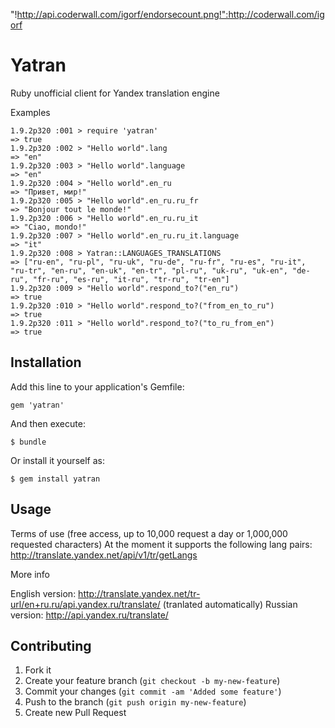 "!http://api.coderwall.com/igorf/endorsecount.png!":http://coderwall.com/igorf

# Yatran

Ruby unofficial client for Yandex translation engine


Examples


    1.9.2p320 :001 > require 'yatran'
    => true
    1.9.2p320 :002 > "Hello world".lang
    => "en"
    1.9.2p320 :003 > "Hello world".language
    => "en"
    1.9.2p320 :004 > "Hello world".en_ru
    => "Привет, мир!"
    1.9.2p320 :005 > "Hello world".en_ru.ru_fr
    => "Bonjour tout le monde!"
    1.9.2p320 :006 > "Hello world".en_ru.ru_it
    => "Ciao, mondo!"
    1.9.2p320 :007 > "Hello world".en_ru.ru_it.language
    => "it"
    1.9.2p320 :008 > Yatran::LANGUAGES_TRANSLATIONS
    => ["ru-en", "ru-pl", "ru-uk", "ru-de", "ru-fr", "ru-es", "ru-it", "ru-tr", "en-ru", "en-uk", "en-tr", "pl-ru", "uk-ru", "uk-en", "de-ru", "fr-ru", "es-ru", "it-ru", "tr-ru", "tr-en"]
    1.9.2p320 :009 > "Hello world".respond_to?("en_ru")
    => true
    1.9.2p320 :010 > "Hello world".respond_to?("from_en_to_ru")
    => true
    1.9.2p320 :011 > "Hello world".respond_to?("to_ru_from_en")
    => true




## Installation

Add this line to your application's Gemfile:

    gem 'yatran'

And then execute:

    $ bundle

Or install it yourself as:

    $ gem install yatran

## Usage

 Terms of use (free access, up to 10,000 request a day or 1,000,000 requested characters)
 At the moment it supports the following lang pairs:
 http://translate.yandex.net/api/v1/tr/getLangs

 More info

 English version: http://translate.yandex.net/tr-url/en+ru.ru/api.yandex.ru/translate/  (tranlated automatically)
 Russian version: http://api.yandex.ru/translate/


## Contributing

1. Fork it
2. Create your feature branch (`git checkout -b my-new-feature`)
3. Commit your changes (`git commit -am 'Added some feature'`)
4. Push to the branch (`git push origin my-new-feature`)
5. Create new Pull Request
